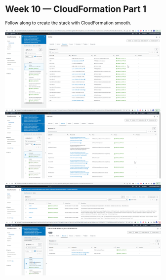 # Week 10 — CloudFormation Part 1
Follow along to create the stack with CloudFormation smooth.

![week10](./assets/week10-cfn-network.png)
![week10](./assets/week10-cfn-cluster.png)
![week10](./assets/week10-cfn-db_and_backend.png)
![week10](./assets/week10-cfn-cicd.png)

